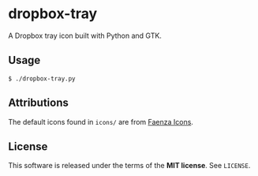 dropbox-tray
============
A Dropbox tray icon built with Python and GTK.

Usage
-----

    $ ./dropbox-tray.py

Attributions
------------
The default icons found in `icons/` are from
[Faenza Icons](https://tiheum.deviantart.com/art/Faenza-Icons-173323228).

License
-------
This software is released under the terms of the **MIT license**. See `LICENSE`.
